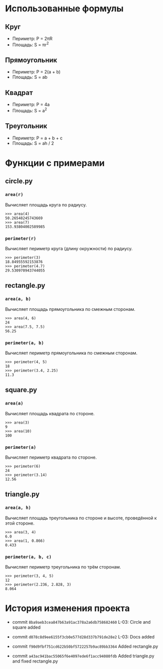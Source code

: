# Использованные формулы
## Круг
- Периметр: P = 2πR
- Площадь: S = πr<sup>2</sup>

## Прямоугольник
- Периметр: P = 2(a + b)
- Площадь: S = ab

## Квадрат
- Периметр: P = 4a
- Площадь: S = a<sup>2</sup>

## Треугольник
- Периметр: P = a + b + c
- Площадь: S = ah / 2

# Функции с примерами
## circle.py
### `area(r)`
Вычисляет площадь круга по радиусу.
```
>>> area(4)
50.26548245743669
>>> area(7)
153.93804002589985
```

### `perimeter(r)`
Вычисляет периметр круга (длину окружности) по радиусу.
```
>>> perimeter(3)
18.84955592153876
>>> perimeter(4.7)
29.530970943744055
```

## rectangle.py
### `area(a, b)`
Вычисляет площадь прямоугольника по смежным сторонам.
```
>>> area(4, 6)
24
>>> area(7.5, 7.5)
56.25
```

### `perimeter(a, b)`
Вычисляет периметр прямоугольника по смежным сторонам.
```
>>> perimeter(4, 5)
18
>>> perimeter(3.4, 2.25)
11.3
```

## square.py
### `area(a)`
Вычисляет площадь квадрата по стороне.
```
>>> area(3)
9
>>> area(10)
100
```

### `perimeter(a)`
Вычисляет периметр квадрата по стороне.
```
>>> perimeter(6)
24
>>> perimeter(3.14)
12.56
```

## triangle.py
### `area(a, h)`
Вычисляет площадь треугольника по стороне и высоте, проведённой к этой стороне.
```
>>> area(3, 4)
6.0
>>> area(1, 0.866)
0.433
```

### `perimeter(a, b, c)`
Вычисляет периметр треугольника по трём сторонам.
```
>>> perimeter(3, 4, 5)
12
>>> perimeter(2.236, 2.828, 3)
8.064
```

# История изменения проекта
- commit `8ba9aeb3cea847b63a91ac378a2a6db758682460`
L-03: Circle and square added

- commit `d078c8d9ee6155f3cb0e577d28d337b791de28e2`
L-03: Docs added

- commit `f90d9fbf751cd622b50bf5722257b9ac89bb3364`
Added rectangle.py

- commit `a43ac941bac55065f6e4097ede6f1acc94080fdb`
Added triangle.py and fixed rectangle.py